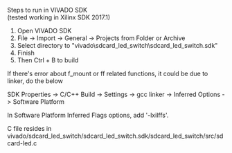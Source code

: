Steps to run in VIVADO SDK  
(tested working in Xilinx SDK 2017.1)  

1. Open VIVADO SDK  
2. File -> Import -> General -> Projects from Folder or Archive  
3. Select directory to "vivado\sdcard_led_switch\sdcard_led_switch.sdk"  
4. Finish  
5. Then Ctrl + B to build  

If there's error about f_mount or ff related functions, it could be due to linker, do the below  

SDK Properties -> C/C++ Build -> Settings -> gcc linker -> Inferred Options -> Software Platform  

In Software Platform Inferred Flags options, add '-lxilffs'.  

C file resides in vivado/sdcard_led_switch/sdcard_led_switch.sdk/sdcard_led_switch/src/sdcard-led.c  